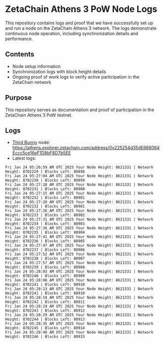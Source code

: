 # ZetaChain Athens 3 PoW Node Logs
This repository contains logs and proof that we have successfully set up and run a node on the ZetaChain Athens 3 network. The logs demonstrate continuous node operation, including synchronization details and performance.

## Contents
- Node setup information
- Synchronization logs with block height details
- Ongoing proof of work logs to verify active participation in the ZetaChain network

## Purpose
This repository serves as documentation and proof of participation in the ZetaChain Athens 3 PoW testnet.

## Logs

- [Third Bunny](https://thirdbunny.xyz/) node: https://athens.explorer.zetachain.com/address/0x225254d35dE666064Eccc5ce16eF1D8bF8D7b5EE
- Latest logs:
```
Fri Jan 24 05:26:59 AM UTC 2025 Your Node Height: 8621331 | Network Height: 8702229 | Blocks Left: 80898
Fri Jan 24 05:27:04 AM UTC 2025 Your Node Height: 8621331 | Network Height: 8702230 | Blocks Left: 80899
Fri Jan 24 05:27:10 AM UTC 2025 Your Node Height: 8621331 | Network Height: 8702231 | Blocks Left: 80900
Fri Jan 24 05:27:15 AM UTC 2025 Your Node Height: 8621331 | Network Height: 8702232 | Blocks Left: 80901
Fri Jan 24 05:27:20 AM UTC 2025 Your Node Height: 8621331 | Network Height: 8702232 | Blocks Left: 80901
Fri Jan 24 05:27:26 AM UTC 2025 Your Node Height: 8621331 | Network Height: 8702233 | Blocks Left: 80902
Fri Jan 24 05:27:31 AM UTC 2025 Your Node Height: 8621331 | Network Height: 8702234 | Blocks Left: 80903
Fri Jan 24 05:27:36 AM UTC 2025 Your Node Height: 8621331 | Network Height: 8702235 | Blocks Left: 80904
Fri Jan 24 05:27:41 AM UTC 2025 Your Node Height: 8621331 | Network Height: 8702236 | Blocks Left: 80905
Fri Jan 24 05:27:47 AM UTC 2025 Your Node Height: 8621331 | Network Height: 8702237 | Blocks Left: 80906
Fri Jan 24 05:27:52 AM UTC 2025 Your Node Height: 8621331 | Network Height: 8702238 | Blocks Left: 80907
Fri Jan 24 05:27:57 AM UTC 2025 Your Node Height: 8621331 | Network Height: 8702239 | Blocks Left: 80908
Fri Jan 24 05:28:03 AM UTC 2025 Your Node Height: 8621331 | Network Height: 8702240 | Blocks Left: 80909
Fri Jan 24 05:28:08 AM UTC 2025 Your Node Height: 8621331 | Network Height: 8702241 | Blocks Left: 80910
Fri Jan 24 05:28:13 AM UTC 2025 Your Node Height: 8621331 | Network Height: 8702241 | Blocks Left: 80910
Fri Jan 24 05:28:19 AM UTC 2025 Your Node Height: 8621331 | Network Height: 8702242 | Blocks Left: 80911
Fri Jan 24 05:28:24 AM UTC 2025 Your Node Height: 8621331 | Network Height: 8702243 | Blocks Left: 80912
Fri Jan 24 05:28:29 AM UTC 2025 Your Node Height: 8621331 | Network Height: 8702244 | Blocks Left: 80913
Fri Jan 24 05:28:35 AM UTC 2025 Your Node Height: 8621331 | Network Height: 8702245 | Blocks Left: 80914
Fri Jan 24 05:28:40 AM UTC 2025 Your Node Height: 8621331 | Network Height: 8702246 | Blocks Left: 80915
```
